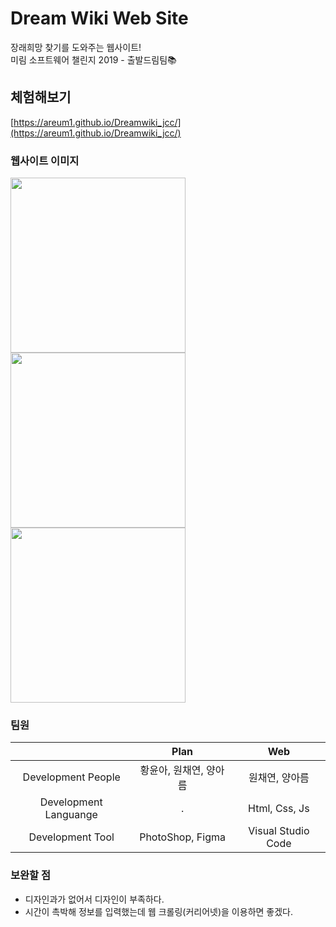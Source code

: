 # Dream Wiki Web Site
장래희망 찾기를 도와주는 웹사이트!   
미림 소프트웨어 챌린지 2019 - 출발드림팀📚

## 체험해보기
[https://areum1.github.io/Dreamwiki_jcc/](https://areum1.github.io/Dreamwiki_jcc/)

### 웹사이트 이미지
<div>
<img src ="https://user-images.githubusercontent.com/48716298/71766617-22201c00-2f45-11ea-92fd-118acdf4b219.PNG" width="280"></img>   
<img src ="https://user-images.githubusercontent.com/48716298/71766619-23e9df80-2f45-11ea-9362-017023e4bc58.PNG" width="280"></img>   
<img src ="https://user-images.githubusercontent.com/48716298/71766800-5268ba00-2f47-11ea-8bfc-d7e3bb6b2fe0.PNG" width="280"></img>   
</div>

### 팀원
|                      | Plan | Web |
|:--------------------:|:----:|:-------:|
| Development People | 황윤아, 원채연, 양아름 | 원채연, 양아름|
| Development Languange | . | Html, Css, Js |
| Development Tool | PhotoShop, Figma | Visual Studio Code |

### 보완할 점
- 디자인과가 없어서 디자인이 부족하다.
- 시간이 촉박해 정보를 입력했는데 웹 크롤링(커리어넷)을 이용하면 좋겠다.
